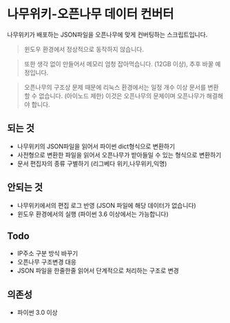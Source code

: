 # 나무위키-오픈나무 데이터 컨버터
나무위키가 배포하는 JSON파일을 오픈나무에 맞게 컨버팅하는 스크립트입니다.


>윈도우 환경에서 정상적으로 동작하지 않습니다.

>또한 생각 없이 만들어서 메모리 엄청 잡아먹습니다. (12GB 이상), 추후 바꿀 예정입니다.

>오픈나무의 구조상 문제 때문에 리눅스 환경에서는 일정 개수 이상 문서를 변환할 수 없습니다. (아이노드 제한) 이것은 오픈나무의 문제이며 오픈나무가 해결해야 합니다.

## 되는 것
* 나무위키의 JSON파일을 읽어서 파이썬 dict형식으로 변환하기
* 사전형으로 변환한 파일을 읽어서 오픈나무가 받아들일 수 있는 형식으로 변환하기
* 문서 편집자의 종류 구별하기 (리그베다 위키,나무위키,익명)


## 안되는 것
* 나무위키에서의 편집 로그 반영 (JSON 파일에 해당 데이터가 없습니다)
* 윈도우 환경에서의 실행 (파이썬 3.6 이상에서는 가능합니다) 

## Todo
* IP주소 구분 방식 바꾸기
* 오픈나무 구조변경 대응
* JSON 파일을 한줄한줄 읽어서 단계적으로 처리하는 구조로 변경

## 의존성
* 파이썬 3.0 이상